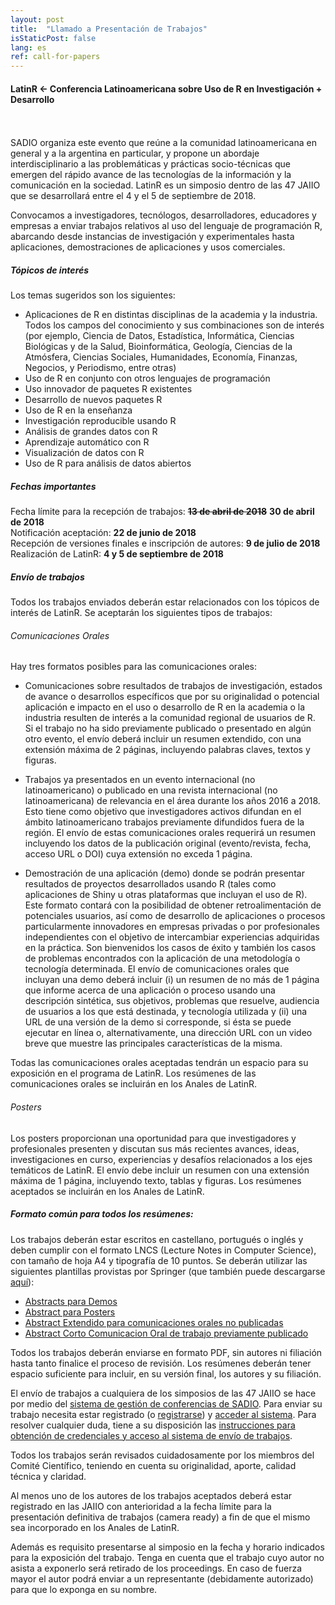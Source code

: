 ```yaml
---
layout: post
title:  "Llamado a Presentación de Trabajos"
isStaticPost: false
lang: es
ref: call-for-papers
---
```


#### LatinR <- Conferencia Latinoamericana sobre Uso de R en Investigación + Desarrollo
<br>
<br>
SADIO organiza este evento que reúne a la comunidad latinoamericana en general y a la argentina en particular, y propone un abordaje interdisciplinario a las problemáticas y prácticas socio-técnicas que emergen del rápido avance de las tecnologías de la información y la comunicación en la sociedad. LatinR es un simposio dentro de las 47 JAIIO que se desarrollará entre el 4 y el 5 de septiembre de 2018.

Convocamos a investigadores, tecnólogos, desarrolladores, educadores y empresas a enviar trabajos relativos al uso del lenguaje de programación R, abarcando desde instancias de investigación y experimentales hasta aplicaciones, demostraciones de aplicaciones y usos comerciales.

##### Tópicos de interés

Los temas sugeridos son los siguientes:
* Aplicaciones de R en distintas disciplinas de la academia y la industria. Todos los campos del conocimiento y sus combinaciones son de interés (por ejemplo, Ciencia de Datos, Estadística, Informática, Ciencias Biológicas y de la Salud, Bioinformática, Geología, Ciencias de la Atmósfera, Ciencias Sociales, Humanidades, Economía, Finanzas, Negocios, y Periodismo, entre otras)
* Uso de R en conjunto con otros lenguajes de programación
* Uso innovador de paquetes R existentes
* Desarrollo de nuevos paquetes R 
* Uso de R en la enseñanza
* Investigación  reproducible usando R
* Análisis de grandes datos con R
* Aprendizaje automático con R
* Visualización de datos con R
* Uso de R para análisis de datos abiertos

##### Fechas importantes

Fecha límite para la recepción de trabajos: ~~**13 de abril de 2018**~~ **30 de abril de 2018**      
Notificación aceptación: **22 de junio de 2018**   
Recepción de versiones finales e inscripción de autores: **9 de julio de 2018**   
Realización de LatinR: **4 y 5 de septiembre de 2018**

##### Envío de trabajos

Todos los trabajos enviados deberán estar relacionados con los tópicos de interés de LatinR. Se aceptarán los siguientes tipos de trabajos:

###### Comunicaciones Orales

Hay tres formatos posibles para las comunicaciones orales:

* Comunicaciones sobre resultados de trabajos de investigación, estados de avance o desarrollos específicos que por su originalidad o potencial aplicación e impacto en el uso o desarrollo de R en la academia o la industria resulten de interés a la comunidad regional de usuarios de R. Si el trabajo no ha sido previamente publicado o presentado en algún otro evento, el envío deberá incluir un resumen extendido, con una extensión máxima de 2 páginas, incluyendo palabras claves, textos y figuras. 

* Trabajos ya presentados en un evento internacional (no latinoamericano) o publicado en una revista internacional (no latinoamericana) de relevancia en el área durante los años 2016 a 2018. Esto tiene como objetivo que investigadores activos difundan en el ámbito latinoamericano trabajos previamente difundidos fuera de la región. El envío de estas comunicaciones orales requerirá un resumen incluyendo los datos de la publicación original (evento/revista, fecha, acceso URL o DOI) cuya extensión no exceda 1 página.

* Demostración de una aplicación (demo) donde se podrán presentar resultados de proyectos desarrollados usando R (tales como aplicaciones de Shiny u otras plataformas que incluyan el uso de R). Este formato contará con la posibilidad de obtener retroalimentación de potenciales usuarios, así como de desarrollo de aplicaciones o procesos particularmente innovadores en empresas privadas o por profesionales independientes con el objetivo de intercambiar experiencias adquiridas en la práctica. Son bienvenidos los casos de éxito y también los casos de problemas encontrados con la aplicación de una metodología o tecnología determinada. El envío de comunicaciones orales que incluyan una demo deberá incluir (i) un resumen de no más de 1 página que informe acerca de una aplicación o proceso usando una descripción sintética, sus objetivos, problemas que resuelve, audiencia de usuarios a los que está destinada, y tecnología utilizada y (ii) una URL de una versión de la demo si corresponde, si ésta se puede ejecutar en línea o, alternativamente, una dirección URL con un video breve que muestre las principales características de la misma. 

Todas las comunicaciones orales aceptadas tendrán un espacio para su exposición en el programa de LatinR. Los resúmenes de las comunicaciones orales se incluirán en los Anales de LatinR.

###### Posters

Los posters proporcionan una oportunidad para que investigadores y profesionales presenten y discutan sus más recientes avances, ideas, investigaciones en curso, experiencias y desafíos relacionados a los ejes temáticos de LatinR. El envío debe incluir un resumen con una extensión máxima de 1 página, incluyendo texto, tablas y figuras. Los resúmenes aceptados se incluirán en los Anales de LatinR. 

##### Formato común para todos los resúmenes:

Los trabajos deberán estar escritos en castellano, portugués o inglés y deben cumplir con el formato LNCS (Lecture Notes in Computer Science), con tamaño de hoja A4 y tipografía de 10 puntos. Se deberán utilizar las siguientes plantillas provistas por Springer (que también puede descargarse [aquí](http://47jaiio.sadio.org.ar/formatos)):

* [Abstracts para Demos](/assets/Ejemplo_Word_Demostracion_LatinR.doc)
* [Abstract para Posters](/assets/Ejemplo_Word_Poster_LatinR.doc)
* [Abstract Extendido para comunicaciones orales no publicadas](/assets/Ejemplo_Word_ExtendedAbstract_LatinR.doc)
* [Abstract Corto Comunicacion Oral de trabajo previamente publicado](/assets/Ejemplo_Word_ComunicacionOral_LatinR_2018.doc)

Todos los trabajos deberán enviarse en formato PDF, sin autores ni filiación hasta tanto finalice el proceso de revisión. Los resúmenes deberán tener espacio suficiente para incluir, en su versión final, los autores y su filiación. 

El envío de trabajos a cualquiera de los simposios de las 47 JAIIO se hace por medio del [sistema de gestión de conferencias de SADIO](http://sgc.sadio.org.ar/sgc/index.php). Para enviar su trabajo necesita estar registrado (o [registrarse](http://sgc.sadio.org.ar/sgc/index.php/index/index/user/account)) y [acceder al sistema](http://sgc.sadio.org.ar/sgc/index.php/index/index/login). Para resolver cualquier duda, tiene a su disposición las [instrucciones para obtención de credenciales y acceso al sistema de envío de trabajos](http://47jaiio.sadio.org.ar/index.php?q=envio-trabajos).

Todos los trabajos serán revisados cuidadosamente por los miembros del Comité Científico, teniendo en cuenta su originalidad, aporte, calidad técnica y claridad.

Al menos uno de los autores de los trabajos aceptados deberá estar registrado en las JAIIO con anterioridad a la fecha límite para la presentación definitiva de trabajos (camera ready) a fin de que el mismo sea incorporado en los Anales de LatinR. 

Además es requisito presentarse al simposio en la fecha y horario indicados para la exposición del trabajo. Tenga en cuenta que el trabajo cuyo autor no asista a  exponerlo será retirado de los proceedings. En caso de fuerza mayor el autor podrá enviar a un representante (debidamente autorizado) para que lo exponga en su nombre.

